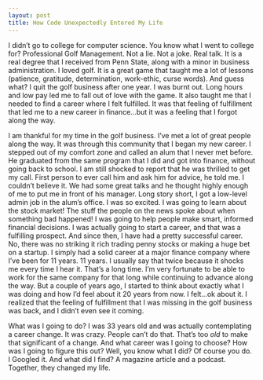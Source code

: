 ```yaml
---
layout: post
title: How Code Unexpectedly Entered My Life
---
```


I didn’t go to college for computer science.  You know what I went to college for?  Professional Golf Management.  Not a lie.  Not a joke.  Real talk.  It is a real degree that I received from Penn State, along with a minor in business administration.  I loved golf.  It is a great game that taught me a lot of lessons (patience, gratitude, determination, work-ethic, curse words).  And guess what?  I quit the golf business after one year.  I was burnt out.  Long hours and low pay led me to fall out of love with the game.  It also taught me that I needed to find a career where I felt fulfilled.  It was that feeling of fulfillment that led me to a new career in finance…but it was a feeling that I forgot along the way.

I am thankful for my time in the golf business.  I’ve met a lot of great people along the way.  It was through this community that I began my new career.  I stepped out of my comfort zone and called an alum that I never met before.  He graduated from the same program that I did and got into finance, without going back to school.  I am still shocked to report that he was thrilled to get my call.  First person to ever call him and ask him for advice, he told me.  I couldn’t believe it.  We had some great talks and he thought highly enough of me to put me in front of his manager.  Long story short, I got a low-level admin job in the alum’s office.  I was so excited.  I was going to learn about the stock market!  The stuff the people on the news spoke about when something bad happened!  I was going to help people make smart, informed financial decisions.  I was actually going to start a career, and that was a fulfilling prospect.  And since then, I have had a pretty successful career.  No, there was no striking it rich trading penny stocks or making a huge bet on a startup.  I simply had a solid career at a major finance company where I’ve been for 11 years.  11 years.  I usually say that twice because it shocks me every time I hear it.  That’s a long time.  I’m very fortunate to be able to work for the same company for that long while continuing to advance along the way.  But a couple of years ago, I started to think about exactly what I was doing and how I’d feel about it 20 years from now.  I felt…ok about it.  I realized that the feeling of fulfillment that I was missing in the golf business was back, and I didn’t even see it coming.

What was I going to do?  I was 33 years old and was actually contemplating a career change.  It was crazy.  People can’t do that.  That’s too _old_ to make that significant of a change.  And what career was I going to choose?  How was I going to figure this out?  Well, you know what I did?  Of course you do.  I Googled it.  And what did I find?  A magazine article and a podcast. Together, they changed my life.
